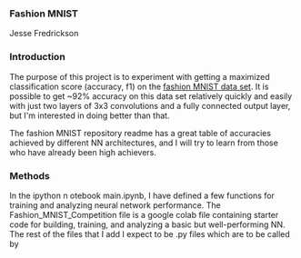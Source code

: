 ### Fashion MNIST

Jesse Fredrickson

### Introduction

The purpose of this project is to experiment with getting a maximized classification score (accuracy, f1) on the [fashion MNIST data set](https://github.com/zalandoresearch/fashion-mnist). It is possible to get ~92% accuracy on this data set relatively quickly and easily with just two layers of 3x3 convolutions and a fully connected output layer, but I'm interested in doing better than that.

The fashion MNIST repository readme has a great table of accuracies achieved by different NN architectures, and I will try to learn from those who have already been high achievers.

### Methods
In the ipython n
otebook main.ipynb, I have defined a few functions for training and analyzing neural network performance. The Fashion_MNIST_Competition file is a google colab file containing starter code for building, training, and analyzing a basic but well-performing NN. The rest of the files that I add I expect to be .py files which are to be called by
